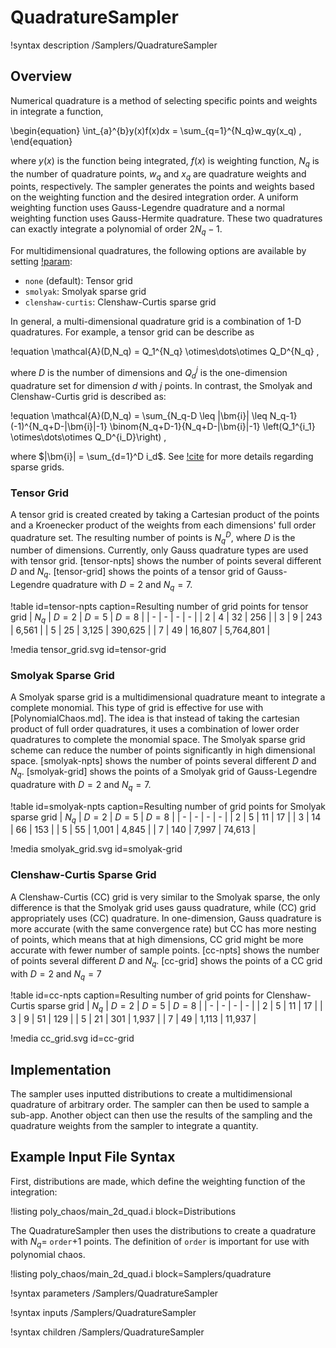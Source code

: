 # QuadratureSampler

!syntax description /Samplers/QuadratureSampler

## Overview

Numerical quadrature is a method of selecting specific points and weights in integrate a function,

\begin{equation}
\int_{a}^{b}y(x)f(x)dx = \sum_{q=1}^{N_q}w_qy(x_q) ,
\end{equation}

where $y(x)$ is the function being integrated, $f(x)$ is weighting function, $N_q$ is the number of quadrature points, $w_q$ and $x_q$ are quadrature weights and points, respectively. The sampler generates the points and weights based on the weighting function and the desired integration order. A uniform weighting function uses Gauss-Legendre quadrature and a normal weighting function uses Gauss-Hermite quadrature. These two quadratures can exactly integrate a polynomial of order $2N_q-1$.

For multidimensional quadratures, the following options are available by setting [!param](/Samplers/QuadratureSampler/sparse_grid):

- `none` (default): Tensor grid
- `smolyak`: Smolyak sparse grid
- `clenshaw-curtis`: Clenshaw-Curtis sparse grid

In general, a multi-dimensional quadrature grid is a combination of 1-D quadratures. For example, a tensor grid can be describe as

!equation
\mathcal{A}(D,N_q) = Q_1^{N_q} \otimes\dots\otimes Q_D^{N_q} ,

where $D$ is the number of dimensions and $Q_d^{j}$ is the one-dimension quadrature set for dimension $d$ with $j$ points. In contrast, the Smolyak and Clenshaw-Curtis grid is described as:

!equation
\mathcal{A}(D,N_q) = \sum_{N_q-D \leq |\bm{i}| \leq N_q-1} (-1)^{N_q+D-|\bm{i}|-1} \binom{N_q+D-1}{N_q+D-|\bm{i}|-1} \left(Q_1^{i_1} \otimes\dots\otimes Q_D^{i_D}\right) ,

where $|\bm{i}| = \sum_{d=1}^D i_d$. See [!cite](gerstner1998numerical) for more details regarding sparse grids.

### Tensor Grid

A tensor grid is created created by taking a Cartesian product of the points and a Kroenecker product of the weights from each dimensions' full order quadrature set. The resulting number of points is $N_q^D$, where $D$ is the number of dimensions. Currently, only Gauss quadrature types are used with tensor grid. [tensor-npts] shows the number of points several different $D$ and $N_q$. [tensor-grid] shows the points of a tensor grid of Gauss-Legendre quadrature with $D=2$ and $N_q=7$.

!table id=tensor-npts caption=Resulting number of grid points for tensor grid
| $N_q$ | $D=2$ | $D=5$ | $D=8$ |
| - | - | - | - |
| 2 | 4 | 32 | 256 |
| 3 | 9 | 243 | 6,561 |
| 5 | 25 | 3,125 | 390,625 |
| 7 | 49 | 16,807 | 5,764,801 |

!media tensor_grid.svg id=tensor-grid

### Smolyak Sparse Grid

A Smolyak sparse grid is a multidimensional quadrature meant to integrate a complete monomial. This type of grid is effective for use with [PolynomialChaos.md]. The idea is that instead of taking the cartesian product of full order quadratures, it uses a combination of lower order quadratures to complete the monomial space. The Smolyak sparse grid scheme can reduce the number of points significantly in high dimensional space. [smolyak-npts] shows the number of points several different $D$ and $N_q$. [smolyak-grid] shows the points of a Smolyak grid of Gauss-Legendre quadrature with $D=2$ and $N_q=7$.

!table id=smolyak-npts caption=Resulting number of grid points for Smolyak sparse grid
| $N_q$ | $D=2$ | $D=5$ | $D=8$ |
| - | - | - | - |
| 2 | 5 | 11 | 17 |
| 3 | 14 | 66 | 153 |
| 5 | 55 | 1,001 | 4,845 |
| 7 | 140 | 7,997 | 74,613 |

!media smolyak_grid.svg id=smolyak-grid

### Clenshaw-Curtis Sparse Grid

A Clenshaw-Curtis (CC) grid is very similar to the Smolyak sparse, the only difference is that the Smolyak grid uses gauss quadrature, while (CC) grid appropriately uses (CC) quadrature. In one-dimension, Gauss quadrature is more accurate (with the same convergence rate) but CC has more nesting of points, which means that at high dimensions, CC grid might be more accurate with fewer number of sample points. [cc-npts] shows the number of points several different $D$ and $N_q$. [cc-grid] shows the points of a CC grid with $D=2$ and $N_q=7$

!table id=cc-npts caption=Resulting number of grid points for Clenshaw-Curtis sparse grid
| $N_q$ | $D=2$ | $D=5$ | $D=8$ |
| - | - | - | - |
| 2 | 5 | 11 | 17 |
| 3 | 9 | 51 | 129 |
| 5 | 21 | 301 | 1,937 |
| 7 | 49 | 1,113 | 11,937 |

!media cc_grid.svg id=cc-grid

## Implementation

The sampler uses inputted distributions to create a multidimensional quadrature of arbitrary order. The sampler can then be used to sample a sub-app. Another object can then use the results of the sampling and the quadrature weights from the sampler to integrate a quantity.

## Example Input File Syntax

First, distributions are made, which define the weighting function of the integration:

!listing poly_chaos/main_2d_quad.i block=Distributions

The QuadratureSampler then uses the distributions to create a quadrature with $N_q =$ `order`$+1$ points. The definition of `order` is important for use with polynomial chaos.

!listing poly_chaos/main_2d_quad.i block=Samplers/quadrature

!syntax parameters /Samplers/QuadratureSampler

!syntax inputs /Samplers/QuadratureSampler

!syntax children /Samplers/QuadratureSampler
